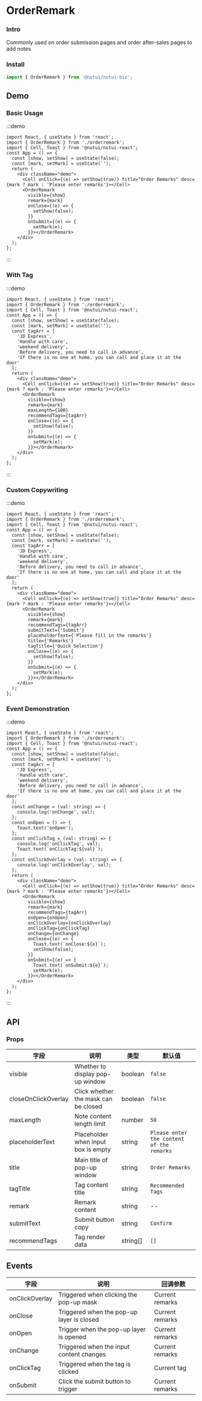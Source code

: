 # OrderRemark

### Intro

Commonly used on order submission pages and order after-sales pages to add notes

### Install

```javascript
import { OrderRemark } from '@nutui/nutui-biz';
```

## Demo

### Basic Usage

:::demo

```tsx
import React, { useState } from 'react';
import { OrderRemark } from './orderremark';
import { Cell, Toast } from '@nutui/nutui-react';
const App = () => {
  const [show, setShow] = useState(false);
  const [mark, setMark] = useState('');
  return (
    <div className="demo">
      <Cell onClick={(e) => setShow(true)} title="Order Remarks" desc={mark ? mark : 'Please enter remarks'}></Cell>
      <OrderRemark
        visible={show}
        remark={mark}
        onClose={(e) => {
          setShow(false);
        }}
        onSubmit={(e) => {
          setMark(e);
        }}></OrderRemark>
    </div>
  );
};
```

:::

### With Tag

:::demo

```tsx
import React, { useState } from 'react';
import { OrderRemark } from './orderremark';
import { Cell, Toast } from '@nutui/nutui-react';
const App = () => {
  const [show, setShow] = useState(false);
  const [mark, setMark] = useState('');
  const tagArr = [
    'JD Express',
    'Handle with care',
    'weekend delivery',
    'Before delivery, you need to call in advance',
    'If there is no one at home, you can call and place it at the door'
  ];
  return (
    <div className="demo">
      <Cell onClick={(e) => setShow(true)} title="Order Remarks" desc={mark ? mark : 'Please enter remarks'}></Cell>
      <OrderRemark
        visible={show}
        remark={mark}
        maxLength={100}
        recommendTags={tagArr}
        onClose={(e) => {
          setShow(false);
        }}
        onSubmit={(e) => {
          setMark(e);
        }}></OrderRemark>
    </div>
  );
};
```

:::

### Custom Copywriting

:::demo

```tsx
import React, { useState } from 'react';
import { OrderRemark } from './orderremark';
import { Cell, Toast } from '@nutui/nutui-react';
const App = () => {
  const [show, setShow] = useState(false);
  const [mark, setMark] = useState('');
  const tagArr = [
    'JD Express',
    'Handle with care',
    'weekend delivery',
    'Before delivery, you need to call in advance',
    'If there is no one at home, you can call and place it at the door'
  ];
  return (
    <div className="demo">
      <Cell onClick={(e) => setShow(true)} title="Order Remarks" desc={mark ? mark : 'Please enter remarks'}></Cell>
      <OrderRemark
        visible={show}
        remark={mark}
        recommendTags={tagArr}
        submitText={'Submit'}
        placeholderText={'Please fill in the remarks'}
        title={'Remarks'}
        tagTitle={'Quick Selection'}
        onClose={(e) => {
          setShow(false);
        }}
        onSubmit={(e) => {
          setMark(e);
        }}></OrderRemark>
    </div>
  );
};
```

### Event Demonstration

:::demo

```tsx
import React, { useState } from 'react';
import { OrderRemark } from './orderremark';
import { Cell, Toast } from '@nutui/nutui-react';
const App = () => {
  const [show, setShow] = useState(false);
  const [mark, setMark] = useState('');
  const tagArr = [
    'JD Express',
    'Handle with care',
    'weekend delivery',
    'Before delivery, you need to call in advance',
    'If there is no one at home, you can call and place it at the door'
  ];
  const onChange = (val: string) => {
    console.log('onChange', val);
  };
  const onOpen = () => {
    Toast.text('onOpen');
  };
  const onClickTag = (val: string) => {
    console.log('onClickTag', val);
    Toast.text(`onClickTag:${val}`);
  };
  const onClickOverlay = (val: string) => {
    console.log('onClickOverlay', val);
  };
  return (
    <div className="demo">
      <Cell onClick={(e) => setShow(true)} title="Order Remarks" desc={mark ? mark : 'Please enter remarks'}></Cell>
      <OrderRemark
        visible={show}
        remark={mark}
        recommendTags={tagArr}
        onOpen={onOpen}
        onClickOverlay={onClickOverlay}
        onClickTag={onClickTag}
        onChange={onChange}
        onClose={(e) => {
          Toast.text(`onClose:${e}`);
          setShow(false);
        }}
        onSubmit={(e) => {
          Toast.text(`onSubmit:${e}`);
          setMark(e);
        }}></OrderRemark>
    </div>
  );
};
```

:::
## API

### Props

| 字段                | 说明                 | 类型     | 默认值           |
| ------------------- | -------------------- | -------- | ---------------- |
| visible             | Whether to display pop-up window         | boolean  | `false`          |
| closeOnClickOverlay | Click whether the mask can be closed | boolean  | `false`          |
| maxLength           | Note content length limit     | number   | `50`             |
| placeholderText     | Placeholder when input box is empty   | string   | `Please enter the content of the remarks` |
| title               | Main title of pop-up window         | string   | `Order Remarks`       |
| tagTitle            | Tag content title         | string   | `Recommended Tags`       |
| remark              | Remark content             | string   | --               |
| submitText          | Submit button copy         | string   | `Confirm`           |
| recommendTags       | Tag render data     | string[] | `[]`             |

## Events

| 字段           | 说明               | 回调参数     |
| -------------- | ------------------ | ------------ |
| onClickOverlay | Triggered when clicking the pop-up mask | Current remarks |
| onClose        | Triggered when the pop-up layer is closed   | Current remarks |
| onOpen         | Trigger when the pop-up layer is opened   | Current remarks |
| onChange       | Triggered when the input content changes | Current remarks |
| onClickTag     | Triggered when the tag is clicked     | Current tag |
| onSubmit       | Click the submit button to trigger   | Current remarks |